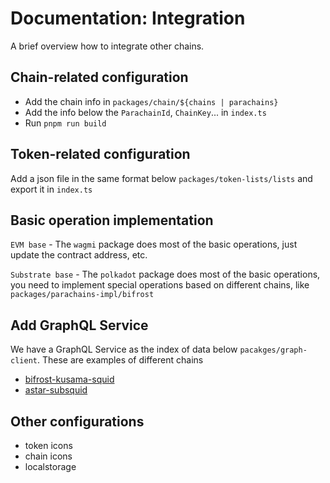 # Documentation: Integration

A brief overview how to integrate other chains.

## Chain-related configuration

- Add the chain info in `packages/chain/${chains | parachains}`
- Add the info below the `ParachainId`, `ChainKey`... in `index.ts`
- Run `pnpm run build`

## Token-related configuration

Add a json file in the same format below `packages/token-lists/lists` and export it in `index.ts`

## Basic operation implementation

`EVM base` - The `wagmi` package does most of the basic operations, just update the contract address, etc.

`Substrate base` - The `polkadot` package does most of the basic operations, you need to implement special operations based on different chains, like `packages/parachains-impl/bifrost` 

## Add GraphQL Service

We have a GraphQL Service as the index of data below `pacakges/graph-client`. These are examples of different chains

- [bifrost-kusama-squid](https://github.com/zenlinkpro/bifrost-kusama-squid)
- [astar-subsquid](https://github.com/zenlinkpro/zenlink-astar-subsquid)

## Other configurations
- token icons
- chain icons
- localstorage
